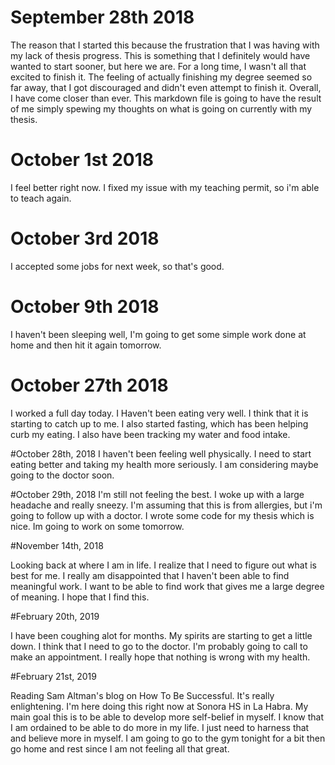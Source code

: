 # September 28th 2018

The reason that I started this because the frustration that I was having with my lack of thesis progress.
This is something that I definitely would have wanted to start sooner, but here we are. For a long time, I wasn't all that excited to
finish it. The feeling of actually finishing my degree seemed so far away, that I got discouraged and didn't even attempt to finish it.
Overall, I have come closer than ever. This markdown file is going to have the result of me simply spewing my thoughts on what is going
on currently with my thesis.



# October 1st 2018
I feel better right now. I fixed my issue with my teaching permit, so i'm able to teach again.

# October 3rd 2018
I accepted some jobs for next week, so that's good.

# October 9th 2018
I haven't been sleeping well, I'm going to get some simple work done at home and then hit it again tomorrow.

# October 27th 2018
I worked a full day today. I Haven't been eating very well. I think that it is starting to catch up to me.
I also started fasting, which has been helping curb my eating. I also have been tracking my water and food intake.

#October 28th, 2018
I haven't been feeling well physically. I need to start eating better and taking my health more seriously.
I am considering maybe going to the doctor soon.

#October 29th, 2018
I'm still not feeling the best. I woke up with a large headache and really sneezy.
I'm assuming that this is from allergies, but i'm going to follow up with a doctor.
I wrote some code for my thesis which is nice. Im going to work on some tomorrow.

#November 14th, 2018

Looking back at where I am in life. I realize that I need to figure out what is best for me.
I really am disappointed that I haven't been able to find meaningful work. I want to be able to find
work that gives me a large degree of meaning. I hope that I find this.

#February 20th, 2019

I have been coughing alot for months. My spirits are starting to get a little down. I think that I need to go to the doctor. I'm probably going to call to make an appointment. I really hope that nothing is wrong with my health.

#February 21st, 2019

Reading Sam Altman's blog on How To Be Successful. It's really enlightening. I'm here doing this right now at Sonora HS in La Habra. My main goal this is to be able to develop more self-belief in myself. I know that I am ordained to be able to do more in my life. I just need to harness that and believe more in myself. I am going to go to the gym tonight for a bit then go home and rest since I am not feeling all that great. 
